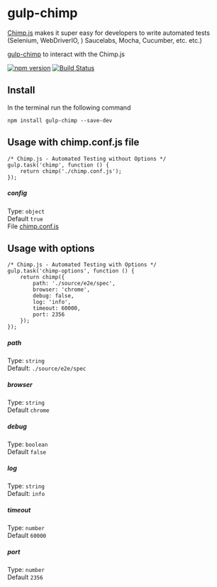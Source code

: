 # gulp-chimp

[Chimp.js](https://github.com/xolvio/chimp/) makes it super easy for developers to write automated tests (Selenium, WebDriverIO, )
Saucelabs, Mocha, Cucumber, etc. etc.)

[gulp-chimp](https://github.com/eduardogch/gulp-chimp/) to interact with the Chimp.js

[![npm version](https://badge.fury.io/js/gulp-chimp.svg)](https://badge.fury.io/js/gulp-chimp)
[![Build Status](https://travis-ci.org/eduardogch/gulp-chimp.svg?branch=master)](https://travis-ci.org/eduardogch/gulp-chimp)

## Install

In the terminal run the following command
```
npm install gulp-chimp --save-dev
```

## Usage with chimp.conf.js file

```
/* Chimp.js - Automated Testing without Options */
gulp.task('chimp', function () {
    return chimp('./chimp.conf.js');
});
```

##### config

Type: `object`<br>
Default `true`<br>
File  [chimp.conf.js](https://github.com/eduardogch/gulp-chimp/blob/master/chimp.conf.js)

## Usage with options

```
/* Chimp.js - Automated Testing with Options */
gulp.task('chimp-options', function () {
    return chimp({
        path: './source/e2e/spec',
        browser: 'chrome',
        debug: false,
        log: 'info',
        timeout: 60000,
        port: 2356
    });
});
```

##### path

Type: `string`<br>
Default: `./source/e2e/spec`

##### browser

Type: `string`<br>
Default `chrome`

##### debug

Type: `boolean`<br>
Default `false`

##### log

Type: `string`<br>
Default: `info`

##### timeout

Type: `number`<br>
Default `60000`

##### port

Type: `number`<br>
Default `2356`
